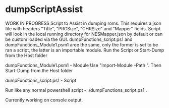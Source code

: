 # dumpScriptAssist
WORK IN PROGRESS
Script to Assist in dumping roms.  This requires a json file with headers "Title", "PRGSize", "CHRSize" and "Mapper" fields.  Script will look in the local running directory for NESMapper.json by default or can be custom loaded via the GUI.  dumpFunctions_script.ps1 and dumpFunctions_Module1.psm1 aree the same, only the former is set to be ran a script, the latter is an importable module.  Run the Script or Start-Dump from the Host folder

dumpFunctions_Module1.psm1 -  Module 
Use "Import-Module -Path <path to dumpFunctions_Module1.psm1>".  Then Start-Dump from the Host folder

dumpFunctions_script.ps1 - Script 

Run like any normal powershell script - ./dumpFunctions_script.ps1 .  

Currently working on console output. 
